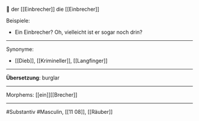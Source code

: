 🔵 der [[Einbrecher]]
die [[Einbrecher]]

Beispiele:

- Ein Einbrecher? Oh, vielleicht ist er sogar noch drin?

---
Synonyme:
- [[Dieb]], [[Krimineller]], [[Langfinger]]

---
**Übersetzung**: burglar

---
Morphems:
[[ein]][[Brecher]]

---
#Substantiv #Masculin, [[11 08]], [[Räuber]]